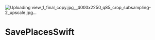 ![Uploading view_1_final_copy.jpg__4000x2250_q85_crop_subsampling-2_upscale.jpg…]()
# SavePlacesSwift
